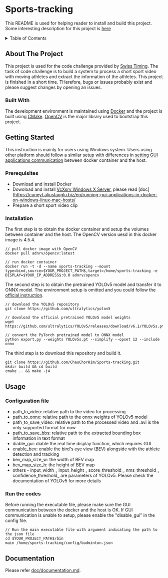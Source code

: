 # Sports-tracking
This README is used for helping reader to install and build this project. Some interesting description for this project is [here](doc/documentation.md)

<!-- TABLE OF CONTENTS -->
<details>
  <summary>Table of Contents</summary>
  <ol>
    <li>
      <a href="#about-the-project">About The Project</a>
      <ul>
        <li><a href="#built-with">Built With</a></li>
      </ul>
    </li>
    <li>
      <a href="#getting-started">Getting Started</a>
      <ul>
        <li><a href="#prerequisites">Prerequisites</a></li>
        <li><a href="#installation">Installation</a></li>
      </ul>
    </li>
    <li><a href="#usage">Usage</a></li>
    <li><a href="#documentation">Documentation</a></li>
  </ol>
</details>

## About The Project
This project is used for the code challenge provided by [Swiss Timing](https://swisstiming.com/). The task of code challenge is to build a system to process a short sport video with moving athletes and extract the information of the athletes. This project is finished in a short time. THerefore, bugs or issues probably exist and please suggest changes by opening an issues.

### Built With
The development environment is maintained using [Docker](https://www.docker.com/) and the project is built using [CMake](https://cmake.org/). [OpenCV](https://opencv.org/) is the major library used to bootstrap this project.

## Getting Started
This instruction is mainly for users using Windows system. Users using other platform should follow a similar setup with differences in [setting GUI applications communication](https://cuneyt.aliustaoglu.biz/en/running-gui-applications-in-docker-on-windows-linux-mac-hosts/) between docker container and the host.
### Prerequisites
* Download and install Docker
* Dowoload and install [VcXsrv Windows X Server](https://sourceforge.net/projects/vcxsrv/), please read [doc](https://cuneyt.aliustaoglu.biz/en/running-gui-applications-in-docker-on-windows-linux-mac-hosts/
* Prepare a short sport video clip

### Installation
The first step is to obtain the docker container and setup the volumes between container and the host. The OpenCV version uesd in this docker image is 4.5.4.
```
// pull docker image with OpenCV 
docker pull adnrv/opencv:latest

// run docker container
docker run -t -d --name sports-tracking --mount type=bind,source=$YOUR_PROJECT_PATH$,target=/home/sports-tracking -e DISPLAY=$YOUR_IP_ADDRESS$:0.0 adnrv/opencv
```

The second step is to obtain the pretrained YOLOv5 model and transfer it to ONNX model. The environment setup is omitted and you could follow the [official instruction](https://docs.ultralytics.com/quickstart/).
```
// download the YOLOv5 repository
git clone https://github.com/ultralytics/yolov5

// download the official pretrained YOLOv5 model weights 
wget https://github.com/ultralytics/YOLOv5/releases/download/v6.1/YOLOv5s.pt

// convert the PyTorch pretrained model to ONNX model
python export.py --weights YOLOv5s.pt --simplify --opset 12 --include onnx
```

The third step is to download this repository and build it.
```
git clone https://github.com/ChauChorHim/Sports-tracking.git
mkdir build && cd build
cmake .. && make -j4
```

## Usage

### Configuration file
* path_to_video: relative path to the video for processing
* path_to_onnx: relative path to the onnx weights of YOLOv5 model
* path_to_save_video: relative path to the processed video and .avi is the only supported format for now
* path_to_save_bbs: relative path to the extracted bounding box information in text format
* diable_gui: diable the real time display function, which requires GUI
* enable_bev: enable the bird's eye view (BEV) alongside with the athlete detection and tracking
* bev_map_size_w: the width of BEV map
* bev_map_size_h: the height of BEV map
* others - input_width_, input_height_, score_threshold_, nms_threshold_, confidence_threshold_ are parameters of YOLOv5. Please check the documentation of YOLOv5 for more details

### Run the codes
Before running the executable file, please make sure the GUI communication between the docker and the host is OK. If GUI communication is unable to setup, please enable the "disable_gui" in the config file.
```
// Run the main executable file with argument indicating the path to the json file
cd $YOUR_PROJECT_PATH$/bin
main /home/sports-tracking/config/badminton.json 
```

## Documentation
Please refer [doc/documentation.md](doc/documentation.md).